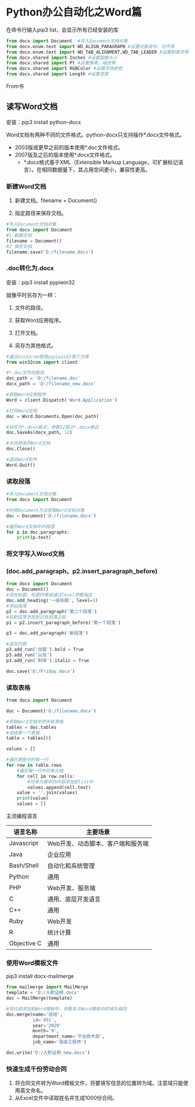 # Python办公自动化之Word篇

在命令行输入pip3 list，会显示所有已经安装的库

```python
from docx import Document  #导入Document文档对象
from docx.enum.text import WD_ALIGN_PARAGRAPH #设置对象居中、对齐等
from docx.enum.text import WD_TAB_ALIGNMENT,WD_TAB_LEADER #设置制表符等
from docx.shared import Inches #设置图像大小
from docx.shared import Pt #设置像素、缩进等
from docx.shared import RGBColor #设置字体颜色
from docx.shared import Length #设置宽度
```







From书

## 读写Word文档

安装：pip3 install python-docx

Word文档有两种不同的文件格式。python-docx只支持操作*.docx文件格式。

* 2003版或更早之前的版本使用*.doc文件格式。
* 2007版及之后的版本使用*.docx文件格式。
  * *.docx格式基于XML（Extensible Markup Language，可扩展标记语言）。在相同数据量下，其占用空间更小，兼容性更高。

### 新建Word文档

1. 新建文档。filename = Document()

2. 指定路径来保存文档。

```python
#导入Document文档对象
from docx import Document   
#1 新建文档
filename = Document()
#2 保存文档
filename.save('D:/filename.docx')
```

### .doc转化为.docx

安装：pip3 install pypiwin32

就像平时另存为一样：

1. 文件的路径。
2. 获取Word应用程序。

3. 打开文档。
4. 另存为其他格式。

```python
#通过win32com使用pypiwin32第三方库
from win32com import client

#*.doc文件的路径
doc_path = 'D:/filename.doc'
docx_path = 'D:/filename_new.docx'

#获取Word应用程序
Word = client.Dispatch('Word.Application')

#打开Word文档
doc = Word.Documents.Open(doc_path)

#另存为*.docx格式，参数12表示*.docx格式
doc.SaveAs(docx_path, 12)

#关闭原来的Word文档
doc.Close()

#退出Word软件
Word.Quit()
```

### 读取段落

```python
#导入Document文档对象
from docx import Document   

#利用Document方法获取Word文档对象
doc = Document('D:/filename.docx')

#遍历Word文档中的段落
for p in doc.paragraphs:
    print(p.text)

```

### 将文字写入Word文档

### (doc.add_paragraph、p2.insert_paragraph_before)

```python
from docx import Document 
doc = Document()
#添加标题。标题的等级通过level参数指定
doc.add_heading('一级标题', level=1)
#添加段落
p2 = doc.add_paragraph('第二个段落')
#将新段落添加到已有段落之前
p1 = p2.insert_paragraph_before('第一个段落')

p3 = doc.add_paragraph('新段落')

#追加内容
p3.add_run('加粗').bold = True
p3.add_run('以及')
p3.add_run('斜体').italic = True

doc.save('D:/Friday.docx')
```



### 读取表格

```python
from docx import Document   

doc = Document('D:/filename.docx')

#获取Word文档中的所有表格
tables = doc.tables
#选择第一个表格
table = tables[0]

values = []

#遍历表格中的每一行
for row in table.rows
	#遍历每一行中的单元格
    for cell in row.cells:
        #将单元格中的内容添加到list中
        values.append(cell.text)
    value = ''.join(values)
    print(value)
    values = []
```

主流编程语言

| 语言名称     | 主要场景                          |
| ------------ | --------------------------------- |
| Javascript   | Web开发、动态脚本、客户端和服务端 |
| Java         | 企业应用                          |
| Bash/Shell   | 自动化和系统管理                  |
| Python       | 通用                              |
| PHP          | Web开发、服务端                   |
| C            | 通用、底层开发语言                |
| C++          | 通用                              |
| Ruby         | Web开发                           |
| R            | 统计计算                          |
| Objective  C | 通用                              |

### 使用Word模板文件

pip3 install docx-mailmerge

```python
from mailmerge import MailMerge
template = 'D:/入职证明.docx'
doc = MailMerge(template)

#将内容添加到Word模板中，参数名与Word模板中的域名相同
doc.merge(name='瑶瑶',
          id='451',
          year='2020'
          month='9',
          department_name='平台技术部',
          job_name='高级工程师')

doc.write('D:/入职证明_new.docx')

```



### 快速生成千份劳动合同

1. 将合同文件转为Word模板文件，将要填写信息的位置转为域。注意域只能使用英文命名。
2. 从Excel文件中读取姓名并生成1000份合同。















